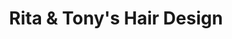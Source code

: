 ---
title: "Rita & Tony's Hair Design"
url: /parkville/rita-und-tonys-hair-design/
shop: Friseur
---